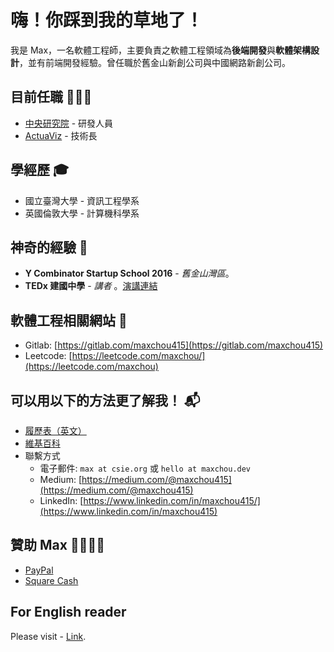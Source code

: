 # 嗨！你踩到我的草地了！

我是 Max，一名軟體工程師，主要負責之軟體工程領域為**後端開發**與**軟體架構設計**，並有前端開發經驗。曾任職於舊金山新創公司與中國網路新創公司。

## 目前任職 👨🏻‍💻
- [中央研究院](https://www.sinica.edu.tw) - 研發人員
- [ActuaViz](https://actuaviz.com) - 技術長

## 學經歷 🎓
- 國立臺灣大學 - 資訊工程學系
- 英國倫敦大學 - 計算機科學系

## 神奇的經驗 🤩
- **Y Combinator Startup School 2016** - _舊金山灣區_。
- **TEDx 建國中學** - _講者_ 。[演講連結](https://www.youtube.com/watch?v=bC2qlPmPJs8)

## 軟體工程相關網站 👾
- Gitlab: [https://gitlab.com/maxchou415](https://gitlab.com/maxchou415)
- Leetcode: [https://leetcode.com/maxchou/](https://leetcode.com/maxchou)

## 可以用以下的方法更了解我！ 📬
- [履歷表（英文）](https://www.cakeresume.com/maxchou)
- [維基百科](https://zh.wikipedia.org/zh-tw/%E5%91%A8%E5%A5%95%E5%8B%B3)
- 聯繫方式
  - 電子郵件: `max at csie.org` 或 `hello at maxchou.dev`
  - Medium: [https://medium.com/@maxchou415](https://medium.com/@maxchou415)
  - LinkedIn: [https://www.linkedin.com/in/maxchou415/](https://www.linkedin.com/in/maxchou415)

## 贊助 Max 🤑🙇🏼‍♂️
- [PayPal](https://paypal.me/maxchou)
- [Square Cash](https://cash.app/$lazymaxsf)

## For English reader
Please visit - [Link](https://github.com/maxchou415/maxchou415/README.md).
